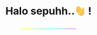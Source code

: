 <!---header ---> 
 <h1 align="center">Halo sepuhh..<img src="https://raw.githubusercontent.com/ABSphreak/ABSphreak/master/gifs/Hi.gif" width="30px" height="32px" style="margin-bottom: -5px;"/> !</h1> 
  
  <p align="center"> 
   <img src="https://github.com/VieleytaZen/VieleytaZen/blob/main/Rainbow.gif" width="150vw"> 
   </p> 
 <!--header--->

